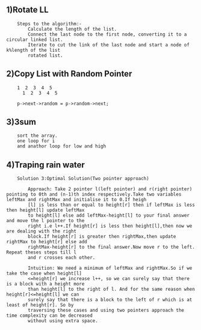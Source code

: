 ## 1)Rotate LL
        Steps to the algorithm:-
            Calculate the length of the list.
            Connect the last node to the first node, converting it to a circular linked list.
            Iterate to cut the link of the last node and start a node of k%length of the list
            rotated list.

## 2)Copy List with Random Pointer
        1  2  3  4  5
          1  2  3  4  5

        p->next->random = p->random->next;

## 3)3sum
        sort the array.
        one loop for i 
        and anathor loop for low and high

## 4)Traping rain water
        Solution 3:Optimal Solution(Two pointer approach)

            Approach: Take 2 pointer l(left pointer) and r(right pointer) pointing to 0th and (n-1)th index respectively.Take two variables leftMax and rightMax and initialise it to 0.If heigh
            [l] is less than or equal to height[r] then if leftMax is less then height[l] update leftMax 
            to height[l] else add leftMax-height[l] to your final answer and move the l pointer to the 
            right i.e l++.If height[r] is less then height[l],then now we are dealing with the right 
            block.If height[r] is greater then rightMax,then update rightMax to height[r] else add 
            rightMax-height[r] to the final answer.Now move r to the left. Repeat theses steps till l 
            and r crosses each other.

            Intuition: We need a minimum of leftMax and rightMax.So if we take the case when height[l]
            <=height[r] we increase l++, so we can surely say that there is a block with a height more 
            than height[l] to the right of l. And for the same reason when height[r]<=height[l] we can 
            surely say that there is a block to the left of r which is at least of height[r]. So by 
            traversing these cases and using two pointers approach the time complexity can be decreased 
            without using extra space.
            